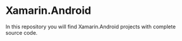 # Xamarin.Android
In this repository you will find Xamarin.Android projects with complete source code.
